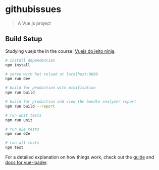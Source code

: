 # githubissues

> A Vue.js project

## Build Setup

Studying vuejs the in the course: [Vuejs do jeito ninja](https://www.youtube.com/playlist?list=PLcoYAcR89n-qq1vGRbaUiV6Q9puy0qigW).

``` bash
# install dependencies
npm install

# serve with hot reload at localhost:8080
npm run dev

# build for production with minification
npm run build

# build for production and view the bundle analyzer report
npm run build --report

# run unit tests
npm run unit

# run e2e tests
npm run e2e

# run all tests
npm test
```

For a detailed explanation on how things work, check out the [guide](http://vuejs-templates.github.io/webpack/) and [docs for vue-loader](http://vuejs.github.io/vue-loader).

